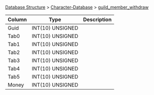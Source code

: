 [Database Structure](Database-Structure) > [Character-Database](Character-Database) > [guild_member_withdraw](guild_member_withdraw)

Column | Type | Description
--- | --- | ---
Guid | INT(10) UNSIGNED | 
Tab0 | INT(10) UNSIGNED | 
Tab1 | INT(10) UNSIGNED | 
Tab2 | INT(10) UNSIGNED | 
Tab3 | INT(10) UNSIGNED | 
Tab4 | INT(10) UNSIGNED | 
Tab5 | INT(10) UNSIGNED | 
Money | INT(10) UNSIGNED | 
